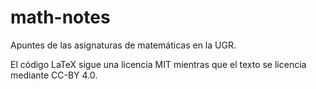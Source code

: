 # math-notes

Apuntes de las asignaturas de matemáticas en la UGR.

El código LaTeX sigue una licencia MIT mientras que el texto se licencia mediante CC-BY 4.0.
